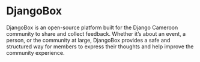 # DjangoBox
DjangoBox is an open-source platform built for the Django Cameroon community to share and collect feedback. Whether it’s about an event, a person, or the community at large, DjangoBox provides a safe and structured way for members to express their thoughts and help improve the community experience.
